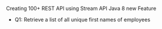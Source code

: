 Creating 100+ REST API using Stream API Java 8 new Feature
- Q1: Retrieve a list of all unique first names of employees
